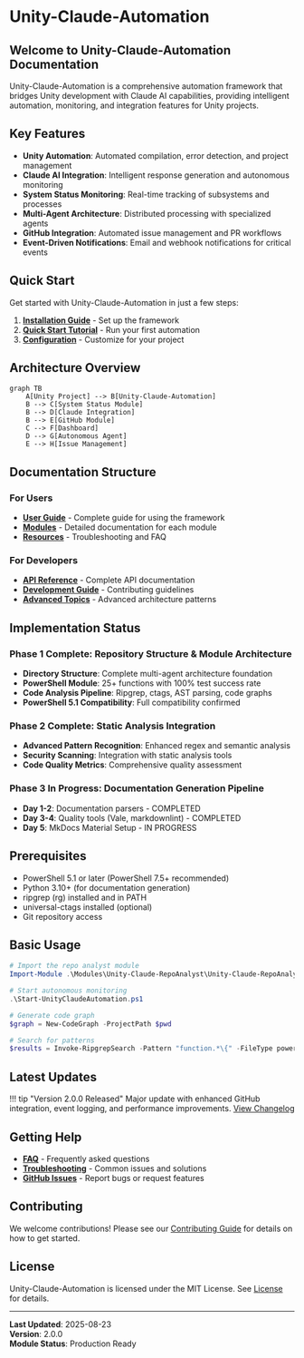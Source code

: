 # Unity-Claude-Automation

## Welcome to Unity-Claude-Automation Documentation

Unity-Claude-Automation is a comprehensive automation framework that bridges Unity development with Claude AI capabilities, providing intelligent automation, monitoring, and integration features for Unity projects.

## Key Features

- **Unity Automation**: Automated compilation, error detection, and project management
- **Claude AI Integration**: Intelligent response generation and autonomous monitoring
- **System Status Monitoring**: Real-time tracking of subsystems and processes
- **Multi-Agent Architecture**: Distributed processing with specialized agents
- **GitHub Integration**: Automated issue management and PR workflows
- **Event-Driven Notifications**: Email and webhook notifications for critical events

## Quick Start

Get started with Unity-Claude-Automation in just a few steps:

1. **[Installation Guide](getting-started/installation.md)** - Set up the framework
2. **[Quick Start Tutorial](getting-started/quick-start.md)** - Run your first automation
3. **[Configuration](getting-started/configuration.md)** - Customize for your project

## Architecture Overview

```mermaid
graph TB
    A[Unity Project] --> B[Unity-Claude-Automation]
    B --> C[System Status Module]
    B --> D[Claude Integration]
    B --> E[GitHub Module]
    C --> F[Dashboard]
    D --> G[Autonomous Agent]
    E --> H[Issue Management]
```

## Documentation Structure

### For Users

- **[User Guide](user-guide/overview.md)** - Complete guide for using the framework
- **[Modules](modules/overview.md)** - Detailed documentation for each module
- **[Resources](resources/troubleshooting.md)** - Troubleshooting and FAQ

### For Developers

- **[API Reference](api/powershell/core.md)** - Complete API documentation
- **[Development Guide](development/contributing.md)** - Contributing guidelines
- **[Advanced Topics](advanced/multi-agent.md)** - Advanced architecture patterns

## Implementation Status

### Phase 1 Complete: Repository Structure & Module Architecture
- **Directory Structure**: Complete multi-agent architecture foundation
- **PowerShell Module**: 25+ functions with 100% test success rate
- **Code Analysis Pipeline**: Ripgrep, ctags, AST parsing, code graphs
- **PowerShell 5.1 Compatibility**: Full compatibility confirmed

### Phase 2 Complete: Static Analysis Integration
- **Advanced Pattern Recognition**: Enhanced regex and semantic analysis
- **Security Scanning**: Integration with static analysis tools
- **Code Quality Metrics**: Comprehensive quality assessment

### Phase 3 In Progress: Documentation Generation Pipeline
- **Day 1-2**: Documentation parsers - COMPLETED
- **Day 3-4**: Quality tools (Vale, markdownlint) - COMPLETED
- **Day 5**: MkDocs Material Setup - IN PROGRESS

## Prerequisites

- PowerShell 5.1 or later (PowerShell 7.5+ recommended)
- Python 3.10+ (for documentation generation)
- ripgrep (rg) installed and in PATH
- universal-ctags installed (optional)
- Git repository access

## Basic Usage

```powershell
# Import the repo analyst module
Import-Module .\Modules\Unity-Claude-RepoAnalyst\Unity-Claude-RepoAnalyst.psd1

# Start autonomous monitoring
.\Start-UnityClaudeAutomation.ps1

# Generate code graph
$graph = New-CodeGraph -ProjectPath $pwd

# Search for patterns
$results = Invoke-RipgrepSearch -Pattern "function.*\{" -FileType powershell
```

## Latest Updates

!!! tip "Version 2.0.0 Released"
    Major update with enhanced GitHub integration, event logging, and performance improvements.
    [View Changelog](about/changelog.md)

## Getting Help

- **[FAQ](resources/faq.md)** - Frequently asked questions
- **[Troubleshooting](resources/troubleshooting.md)** - Common issues and solutions
- **[GitHub Issues](https://github.com/Unity-Claude-Automation/issues)** - Report bugs or request features

## Contributing

We welcome contributions! Please see our [Contributing Guide](development/contributing.md) for details on how to get started.

## License

Unity-Claude-Automation is licensed under the MIT License. See [License](about/license.md) for details.

---

**Last Updated**: 2025-08-23  
**Version**: 2.0.0  
**Module Status**: Production Ready
